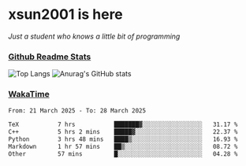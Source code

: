 # xsun2001 is here

*Just a student who knows a little bit of programming*

### [Github Readme Stats](https://github.com/anuraghazra/github-readme-stats)

![Top Langs](https://github-readme-stats.vercel.app/api/top-langs/?username=xsun2001&layout=compact&theme=radical) ![Anurag's GitHub stats](https://github-readme-stats.vercel.app/api?username=xsun2001&show_icons=true&theme=radical)

### [WakaTime](https://wakatime.com)

<!--START_SECTION:waka-->

```txt
From: 21 March 2025 - To: 28 March 2025

TeX           7 hrs           ███████▓░░░░░░░░░░░░░░░░░   31.17 %
C++           5 hrs 2 mins    █████▓░░░░░░░░░░░░░░░░░░░   22.37 %
Python        3 hrs 48 mins   ████▒░░░░░░░░░░░░░░░░░░░░   16.93 %
Markdown      1 hr 57 mins    ██▒░░░░░░░░░░░░░░░░░░░░░░   08.72 %
Other         57 mins         █░░░░░░░░░░░░░░░░░░░░░░░░   04.28 %
```

<!--END_SECTION:waka-->
